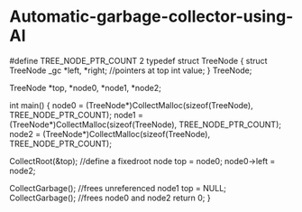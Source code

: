 # Automatic-garbage-collector-using-AI
#define TREE_NODE_PTR_COUNT 2
  typedef struct TreeNode {
  struct TreeNode _gc   *left,  *right;   //pointers at top
  int value;
} TreeNode;

TreeNode *top, *node0, *node1, *node2;


int main()
{
  node0 = (TreeNode*)CollectMalloc(sizeof(TreeNode),  TREE_NODE_PTR_COUNT);
  node1 = (TreeNode*)CollectMalloc(sizeof(TreeNode),  TREE_NODE_PTR_COUNT);
  node2 = (TreeNode*)CollectMalloc(sizeof(TreeNode),  TREE_NODE_PTR_COUNT);

  CollectRoot(&top);   //define a fixedroot node
  top = node0;
  node0->left = node2;

  CollectGarbage();   //frees unreferenced node1
  top = NULL;
  CollectGarbage();   //frees node0 and node2
  return 0;
}
